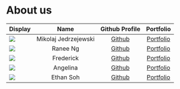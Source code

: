 # About us


| Display                                             |         Name         |                Github Profile                 |                                     Portfolio                                      |
|-----------------------------------------------------|:--------------------:|:---------------------------------------------:|:----------------------------------------------------------------------------------:|
| ![](https://via.placeholder.com/100.png?text=Photo) | Mikolaj Jedrzejewski |    [Github](https://github.com/mikolajed)     |    [Portfolio](https://ay2425s1-cs2113-t11-2.github.io/tp/team/mikolajed.html)     |
| ![](https://via.placeholder.com/100.png?text=Photo) |       Ranee Ng       |     [Github](https://github.com/raneeng)      |     [Portfolio](https://ay2425s1-cs2113-t11-2.github.io/tp/team/raneeng.html)      |
| ![](https://via.placeholder.com/100.png?text=Photo) |      Frederick       | [Github](https://github.com/frederickemerson) |    [Portfolio](https://ay2425s1-cs2113-t11-2.github.io/tp/team/frederick.html)     |
| ![](https://via.placeholder.com/100.png?text=Photo) |       Angelina       | [Github](https://github.com/angelinawong1210) | [Portfolio](https://ay2425s1-cs2113-t11-2.github.io/tp/team/angelinawong1210.html) |
| ![](https://via.placeholder.com/100.png?text=Photo) |      Ethan Soh       |    [Github](https://github.com/Paulifyer)     |     [Portfolio](https://ay2425s1-cs2113-t11-2.github.io/tp/team/ethansoh.html)     |
